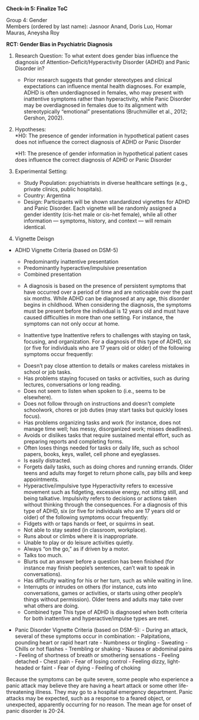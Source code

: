**Check-in 5: Finalize ToC**

Group 4: Gender  
Members (ordered by last name): Jasnoor Anand, Doris Luo, Homar Mauras, Aneysha Roy

**RCT: Gender Bias in Psychiatric Diagnosis**

1. Research Question: To what extent does gender bias influence the diagnosis of Attention-Deficit/Hyperactivity Disorder (ADHD) and Panic Disorder in?
   * Prior research suggests that gender stereotypes and clinical expectations can influence mental health diagnoses. For example, ADHD is often underdiagnosed in 
     females, who may present with inattentive symptoms rather than hyperactivity, while Panic Disorder may be overdiagnosed in females due to its alignment with 
     stereotypically “emotional” presentations (Bruchmüller et al., 2012; Gershon, 2002).

2. Hypotheses:   
    *H0: The presence of gender information in hypothetical patient cases does not influence the correct diagnosis of ADHD or Panic Disorder
   
    *H1: The presence of gender information in hypothetical patient cases does influence the correct diagnosis of ADHD or Panic Disorder

4. Experimental Setting:  
    * Study Population: psychiatrists in diverse healthcare settings (e.g., private clinics, public hospitals).  
    * Country: Argentina
    * Design: Participants will be shown standardized vignettes for ADHD and Panic Disorder. Each vignette will be randomly assigned a gender identity (cis-het male 
      or cis-het female), while all other information — symptoms, history, and context — will remain identical.

5. Vignette Deisgn

* ADHD Vignette Criteria (based on DSM-5)
  - Predominantly inattentive presentation
  - Predominantly hyperactive/impulsive presentation
  - Combined presentation
   
   * A diagnosis is based on the presence of persistent symptoms that have occurred over a period of time and are noticeable over the past six months. While ADHD can 
    be diagnosed at any age, this disorder begins in childhood. When considering the diagnosis, the symptoms must be present before the individual is 12 years old 
    and must have caused difficulties in more than one setting. For instance, the symptoms can not only occur at home.

   * Inattentive type
    Inattentive refers to challenges with staying on task, focusing, and organization. For a diagnosis of this type of ADHD, six (or five for individuals who are 17 
    years old or older) of the following symptoms occur frequently:
    - Doesn’t pay close attention to details or makes careless mistakes in school or job tasks.
    - Has problems staying focused on tasks or activities, such as during lectures, conversations or long reading.
    - Does not seem to listen when spoken to (i.e., seems to be elsewhere).
    - Does not follow through on instructions and doesn’t complete schoolwork, chores or job duties (may start tasks but quickly loses focus).
    - Has problems organizing tasks and work (for instance, does not manage time well; has messy, disorganized work; misses deadlines).
    - Avoids or dislikes tasks that require sustained mental effort, such as preparing reports and completing forms.
    - Often loses things needed for tasks or daily life, such as school papers, books, keys, wallet, cell phone and eyeglasses.
    - Is easily distracted.
    - Forgets daily tasks, such as doing chores and running errands. Older teens and adults may forget to return phone calls, pay bills and keep appointments.
   
   * Hyperactive/impulsive type
    Hyperactivity refers to excessive movement such as fidgeting, excessive energy, not sitting still, and being talkative. Impulsivity refers to decisions or 
    actions taken without thinking through the consequences. For a diagnosis of this type of ADHD, six (or five for individuals who are 17 years old or older) of the 
    following symptoms occur frequently:
    - Fidgets with or taps hands or feet, or squirms in seat.
    - Not able to stay seated (in classroom, workplace).
    - Runs about or climbs where it is inappropriate.
    - Unable to play or do leisure activities quietly.
    - Always “on the go,” as if driven by a motor.
    - Talks too much.
    - Blurts out an answer before a question has been finished (for instance may finish people’s sentences, can’t wait to speak in conversations).
    - Has difficulty waiting for his or her turn, such as while waiting in line.
    - Interrupts or intrudes on others (for instance, cuts into conversations, games or activities, or starts using other people’s things without permission). Older 
      teens and adults may take over what others are doing.

   * Combined type
     This type of ADHD is diagnosed when both criteria for both inattentive and hyperactive/impulse types are met.

     
* Panic Disorder Vignette Criteria (based on DSM-5):
      - During an attack, several of these symptoms occur in combination:
      - Palpitations, pounding heart or rapid heart rate
      - Numbness or tingling
      - Sweating
      - Chills or hot flashes
      - Trembling or shaking
      - Nausea or abdominal pains
      - Feeling of shortness of breath or smothering sensations
      - Feeling detached
      - Chest pain
      - Fear of losing control
      - Feeling dizzy, light-headed or faint
      - Fear of dying
      - Feeling of choking

Because the symptoms can be quite severe, some people who experience a panic attack may believe they are having a heart attack or some other life-threatening illness. They may go to a hospital emergency department. Panic attacks may be expected, such as a response to a feared object, or unexpected, apparently occurring for no reason. The mean age for onset of panic disorder is 20-24.





